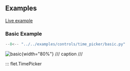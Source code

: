 ## Examples

[Live example](https://flet-controls-gallery.fly.dev/dialogs/timepicker)

### Basic Example

```python
--8<-- "../../examples/controls/time_picker/basic.py"
```

![basic](../../examples/controls/time_picker/media/basic.png){width="80%"}
/// caption
///

::: flet.TimePicker
